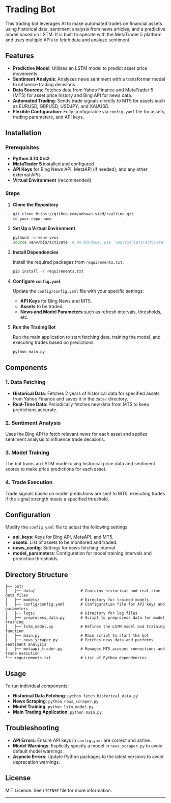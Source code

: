 # Trading Bot

This trading bot leverages AI to make automated trades on financial assets using historical data, sentiment analysis from news articles, and a predictive model based on LSTM. It is built to operate with the MetaTrader 5 platform and uses multiple APIs to fetch data and analyze sentiment.

## Features

- **Predictive Model**: Utilizes an LSTM model to predict asset price movements.
- **Sentiment Analysis**: Analyzes news sentiment with a transformer model to influence trading decisions.
- **Data Sources**: Fetches data from Yahoo Finance and MetaTrader 5 (MT5) for asset price history and Bing API for news data.
- **Automated Trading**: Sends trade signals directly to MT5 for assets such as EURUSD, GBPUSD, USDJPY, and XAUUSD.
- **Flexible Configuration**: Fully configurable via `config.yaml` file for assets, trading parameters, and API keys.

## Installation

### Prerequisites

- **Python 3.10.0rc2**
- **MetaTrader 5** installed and configured
- **API Keys** for Bing News API, MetaAPI (if needed), and any other external APIs
- **Virtual Environment** (recommended)

### Steps

1. **Clone the Repository**

   ```bash
   git clone https://github.com/adnaan-sidd/realtime.git
   cd your-repo-name
   ```

2. **Set Up a Virtual Environment**

   ```bash
   python3 -m venv venv
   source venv/bin/activate  # On Windows, use `venv\Scripts\activate`
   ```

3. **Install Dependencies**

   Install the required packages from `requirements.txt`.

   ```bash
   pip install -r requirements.txt
   ```

4. **Configure `config.yaml`**

   Update the `config/config.yaml` file with your specific settings:

   - **API Keys** for Bing News and MT5.
   - **Assets** to be traded.
   - **News and Model Parameters** such as refresh intervals, thresholds, etc.

5. **Run the Trading Bot**

   Run the main application to start fetching data, training the model, and executing trades based on predictions.

   ```bash
   python main.py
   ```

## Components

### 1. **Data Fetching**

- **Historical Data**: Fetches 2 years of historical data for specified assets from Yahoo Finance and saves it in the `data/` directory.
- **Real-Time Data**: Periodically fetches new data from MT5 to keep predictions accurate.

### 2. **Sentiment Analysis**

Uses the Bing API to fetch relevant news for each asset and applies sentiment analysis to influence trade decisions.

### 3. **Model Training**

The bot trains an LSTM model using historical price data and sentiment scores to make price predictions for each asset.

### 4. **Trade Execution**

Trade signals based on model predictions are sent to MT5, executing trades if the signal strength meets a specified threshold.

## Configuration

Modify the `config.yaml` file to adjust the following settings:

- **api_keys**: Keys for Bing API, MetaAPI, and MT5.
- **assets**: List of assets to be monitored and traded.
- **news_config**: Settings for news fetching interval.
- **model_parameters**: Configuration for model training intervals and prediction thresholds.

## Directory Structure

```plaintext
├── bot/
│   ├── data/                    # Contains historical and real-time data files
│   ├── models/                  # Directory for trained models
│   ├── config/config.yaml       # Configuration file for API keys and parameters
│   ├── logs/                    # Directory for log files
│   ├── preprocess_data.py       # Script to preprocess data for model training
│   ├── lstm_model.py            # Defines the LSTM model and training function
│   ├── main.py                  # Main script to start the bot
│   ├── news_scraper.py          # Fetches news data and performs sentiment analysis
│   ├── metaapi_trader.py        # Manages MT5 account connections and trade execution
└── requirements.txt             # List of Python dependencies
```

## Usage

To run individual components:

- **Historical Data Fetching**: `python fetch_historical_data.py`
- **News Scraping**: `python news_scraper.py`
- **Model Training**: `python lstm_model.py`
- **Main Trading Application**: `python main.py`

## Troubleshooting

- **API Errors**: Ensure API keys in `config.yaml` are correct and active.
- **Model Warnings**: Explicitly specify a model in `news_scraper.py` to avoid default model warnings.
- **Asyncio Errors**: Update Python packages to the latest versions to avoid deprecation warnings.

## License

MIT License. See `LICENSE` file for more information.

---
